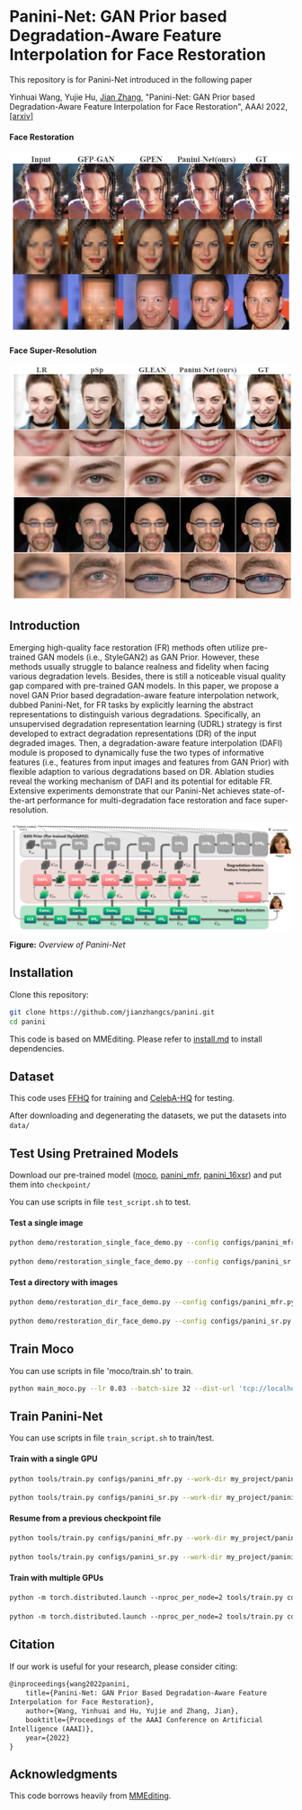 # Panini-Net: GAN Prior based Degradation-Aware Feature Interpolation for Face Restoration

This repository is for Panini-Net introduced in the following paper

Yinhuai Wang, Yujie Hu, [Jian Zhang](http://jianzhang.tech/), "Panini-Net: GAN Prior based Degradation-Aware Feature Interpolation for Face Restoration", AAAI 2022, [[arxiv]](https://arxiv.org/pdf/2203.08444.pdf)


#### Face Restoration
<img src="figs/MFR.png">

#### Face Super-Resolution
<img src="figs/16xSR.png">

## Introduction

Emerging high-quality face restoration (FR) methods often utilize pre-trained GAN models (i.e., StyleGAN2) as GAN Prior. However, these methods usually struggle to balance realness and fidelity when facing various degradation levels. Besides, there is still a noticeable visual quality gap compared with pre-trained GAN models. In this paper, we propose a novel GAN Prior based degradation-aware feature interpolation network, dubbed Panini-Net, for FR tasks by explicitly learning the abstract representations to distinguish various degradations. Specifically, an unsupervised degradation representation learning (UDRL) strategy is first developed to extract degradation representations (DR) of the input degraded images. Then, a degradation-aware feature interpolation (DAFI) module is proposed to dynamically fuse the two types of informative features (i.e., features from input images and features from GAN Prior) with flexible adaption to various degradations based on DR. Ablation studies reveal the working mechanism of DAFI and its potential for editable FR. Extensive experiments demonstrate that our Panini-Net achieves state-of-the-art performance for multi-degradation face restoration and face super-resolution.

<img src="figs/panini.png">

**Figure:** *Overview of Panini-Net*

## Installation

Clone this repository:

```bash
git clone https://github.com/jianzhangcs/panini.git
cd panini
```

This code is based on MMEditing. Please refer to [install.md](https://github.com/open-mmlab/mmediting/blob/master/docs/en/install.rst) to install dependencies.

## Dataset

This code uses [FFHQ](https://github.com/NVlabs/ffhq-dataset) for training and [CelebA-HQ](https://github.com/tkarras/progressive_growing_of_gans) for testing.

After downloading and degenerating the datasets, we put the datasets into `data/`

## Test Using Pretrained Models

Download our pre-trained model ([moco](), [panini_mfr](), [panini_16xsr]()) and put them into `checkpoint/`

You can use scripts in file `test_script.sh` to test.

#### Test a single image

```bash
python demo/restoration_single_face_demo.py --config configs/panini_mfr.py --checkpoint checkpoint/panini_mfr_latest.pth --img_path examples/MFR/00001.png --save_path examples/MFR_result/00001.png

python demo/restoration_single_face_demo.py --config configs/panini_sr.py --checkpoint checkpoint/panini_sr_latest.pth --img_path examples/SR/00001.png --save_path examples/SR_result/00001.png
```

#### Test a directory with images

```bash
python demo/restoration_dir_face_demo.py --config configs/panini_mfr.py --checkpoint checkpoint/panini_mfr_latest.pth --img_path examples/MFR --save_path examples/MFR_result

python demo/restoration_dir_face_demo.py --config configs/panini_sr.py --checkpoint my_project/panini_sr/latest.pth --img_path examples/SR --save_path examples/SR_result
```

## Train Moco

You can use scripts in file 'moco/train.sh' to train.

```bash
python main_moco.py --lr 0.03 --batch-size 32 --dist-url 'tcp://localhost:10001' --multiprocessing-distributed --world-size 1 --rank 0 --epochs 200
```

## Train Panini-Net

You can use scripts in file `train_script.sh` to train/test.

#### Train with a single GPU

```bash
python tools/train.py configs/panini_mfr.py --work-dir my_project/panini_mfr

python tools/train.py configs/panini_sr.py --work-dir my_project/panini_sr
```

#### Resume from a previous checkpoint file

```bash
python tools/train.py configs/panini_mfr.py --work-dir my_project/panini_mfr --resume-from my_project/panini_mfr/latest.pth

python tools/train.py configs/panini_sr.py --work-dir my_project/panini_sr --resume-from my_project/panini_sr/latest.pth
```

#### Train with multiple GPUs

```bash
python -m torch.distributed.launch --nproc_per_node=2 tools/train.py configs/panini_mfr.py --work-dir my_project/panini_mfr

python -m torch.distributed.launch --nproc_per_node=2 tools/train.py configs/panini_sr.py --work-dir my_project/panini_sr
```



## Citation

If our work is useful for your research, please consider citing:

```
@inproceedings{wang2022panini,
	title={Panini-Net: GAN Prior Based Degradation-Aware Feature Interpolation for Face Restoration},
	author={Wang, Yinhuai and Hu, Yujie and Zhang, Jian},
	booktitle={Proceedings of the AAAI Conference on Artificial Intelligence (AAAI)},
	year={2022}
}
```

## Acknowledgments

This code borrows heavily from [MMEditing](https://github.com/open-mmlab/mmediting).

